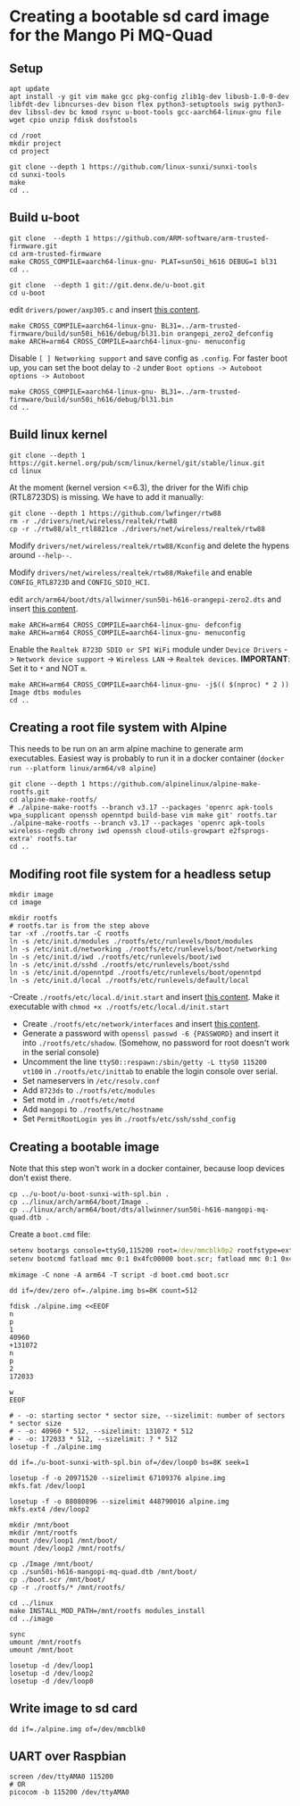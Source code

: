 # Creating a bootable sd card image for the Mango Pi MQ-Quad
## Setup
```shell
apt update
apt install -y git vim make gcc pkg-config zlib1g-dev libusb-1.0-0-dev libfdt-dev libncurses-dev bison flex python3-setuptools swig python3-dev libssl-dev bc kmod rsync u-boot-tools gcc-aarch64-linux-gnu file wget cpio unzip fdisk dosfstools

cd /root
mkdir project
cd project

git clone --depth 1 https://github.com/linux-sunxi/sunxi-tools
cd sunxi-tools
make
cd ..
```

## Build u-boot
```shell
git clone  --depth 1 https://github.com/ARM-software/arm-trusted-firmware.git
cd arm-trusted-firmware
make CROSS_COMPILE=aarch64-linux-gnu- PLAT=sun50i_h616 DEBUG=1 bl31
cd ..

git clone  --depth 1 git://git.denx.de/u-boot.git
cd u-boot
```
edit `drivers/power/axp305.c` and insert [this content](./config/axp305.c).
```
make CROSS_COMPILE=aarch64-linux-gnu- BL31=../arm-trusted-firmware/build/sun50i_h616/debug/bl31.bin orangepi_zero2_defconfig
make ARCH=arm64 CROSS_COMPILE=aarch64-linux-gnu- menuconfig
```
Disable `[ ] Networking support` and save config as `.config`.
For faster boot up, you can set the boot delay to `-2` under `Boot options -> Autoboot options -> Autoboot`
```
make CROSS_COMPILE=aarch64-linux-gnu- BL31=../arm-trusted-firmware/build/sun50i_h616/debug/bl31.bin
cd ..
```

## Build linux kernel

```shell
git clone --depth 1 https://git.kernel.org/pub/scm/linux/kernel/git/stable/linux.git
cd linux
```
At the moment (kernel version <=6.3), the driver for the Wifi chip (RTL8723DS) is missing. We have to add it manually:
```shell
git clone --depth 1 https://github.com/lwfinger/rtw88
rm -r ./drivers/net/wireless/realtek/rtw88
cp -r ./rtw88/alt_rtl8821ce ./drivers/net/wireless/realtek/rtw88
```
Modify `drivers/net/wireless/realtek/rtw88/Kconfig` and delete the hypens around `--help--`.

Modify `drivers/net/wireless/realtek/rtw88/Makefile` and enable `CONFIG_RTL8723D` and `CONFIG_SDIO_HCI`.

edit `arch/arm64/boot/dts/allwinner/sun50i-h616-orangepi-zero2.dts` and insert [this content](./config/sun50i-h616-orangepi-zero2.dts).
```shell
make ARCH=arm64 CROSS_COMPILE=aarch64-linux-gnu- defconfig
make ARCH=arm64 CROSS_COMPILE=aarch64-linux-gnu- menuconfig
```
Enable the `Realtek 8723D SDIO or SPI WiFi` module under `Device Drivers` -> `Network device support` -> `Wireless LAN` -> `Realtek devices`. **IMPORTANT**: Set it to `*` and NOT `m`.
```shell
make ARCH=arm64 CROSS_COMPILE=aarch64-linux-gnu- -j$(( $(nproc) * 2 )) Image dtbs modules
cd ..
```

## Creating a root file system with Alpine
This needs to be run on an arm alpine machine to generate arm executables. Easiest way is probably to run it in a docker container (`docker run --platform linux/arm64/v8 alpine`)
```shell
git clone --depth 1 https://github.com/alpinelinux/alpine-make-rootfs.git
cd alpine-make-rootfs/
# ./alpine-make-rootfs --branch v3.17 --packages 'openrc apk-tools wpa_supplicant openssh openntpd build-base vim make git' rootfs.tar
./alpine-make-rootfs --branch v3.17 --packages 'openrc apk-tools wireless-regdb chrony iwd openssh cloud-utils-growpart e2fsprogs-extra' rootfs.tar
cd ..
```

## Modifing root file system for a headless setup
```shell
mkdir image
cd image

mkdir rootfs
# rootfs.tar is from the step above
tar -xf ./rootfs.tar -C rootfs
ln -s /etc/init.d/modules ./rootfs/etc/runlevels/boot/modules
ln -s /etc/init.d/networking ./rootfs/etc/runlevels/boot/networking
ln -s /etc/init.d/iwd ./rootfs/etc/runlevels/boot/iwd
ln -s /etc/init.d/sshd ./rootfs/etc/runlevels/boot/sshd
ln -s /etc/init.d/openntpd ./rootfs/etc/runlevels/boot/openntpd
ln -s /etc/init.d/local ./rootfs/etc/runlevels/default/local
```
-Create `./rootfs/etc/local.d/init.start` and insert [this content](./config/rootfs_files/init.start). Make it executable with `chmod +x ./rootfs/etc/local.d/init.start`
- Create `./rootfs/etc/network/interfaces` and insert [this content](./config/rootfs_files/interfaces).
- Generate a password with `openssl passwd -6 {PASSWORD}` and insert it into `./rootfs/etc/shadow`. (Somehow, no password for root doesn't work in the serial console)
- Uncomment the line `ttyS0::respawn:/sbin/getty -L ttyS0 115200 vt100` in `./rootfs/etc/inittab` to enable the login console over serial.
- Set nameservers in `/etc/resolv.conf`
- Add `8723ds` to `./rootfs/etc/modules`
- Set motd in `./rootfs/etc/motd`
- Add `mangopi` to `./rootfs/etc/hostname`
- Set `PermitRootLogin yes` in `./rootfs/etc/ssh/sshd_config`
## Creating a bootable image
Note that this step won't work in a docker container, because loop devices don't exist there.

```shell
cp ../u-boot/u-boot-sunxi-with-spl.bin .
cp ../linux/arch/arm64/boot/Image .
cp ../linux/arch/arm64/boot/dts/allwinner/sun50i-h616-mangopi-mq-quad.dtb .
```
Create a `boot.cmd` file:
```cmd
setenv bootargs console=ttyS0,115200 root=/dev/mmcblk0p2 rootfstype=ext4 rootwait rw
setenv bootcmd fatload mmc 0:1 0x4fc00000 boot.scr; fatload mmc 0:1 0x40200000 Image; fatload mmc 0:1 0x4fa00000 sun50i-h616-mangopi-mq-quad.dtb; booti 0x40200000 - 0x4fa00000
```
```shell
mkimage -C none -A arm64 -T script -d boot.cmd boot.scr

dd if=/dev/zero of=./alpine.img bs=8K count=512

fdisk ./alpine.img <<EEOF
n
p
1
40960
+131072
n
p
2
172033

w
EEOF

# - -o: starting sector * sector size, --sizelimit: number of sectors * sector size
# - -o: 40960 * 512, --sizelimit: 131072 * 512
# - -o: 172033 * 512, --sizelimit: ? * 512
losetup -f ./alpine.img

dd if=./u-boot-sunxi-with-spl.bin of=/dev/loop0 bs=8K seek=1

losetup -f -o 20971520 --sizelimit 67109376 alpine.img
mkfs.fat /dev/loop1

losetup -f -o 88080896 --sizelimit 448790016 alpine.img
mkfs.ext4 /dev/loop2

mkdir /mnt/boot
mkdir /mnt/rootfs
mount /dev/loop1 /mnt/boot/
mount /dev/loop2 /mnt/rootfs/

cp ./Image /mnt/boot/
cp ./sun50i-h616-mangopi-mq-quad.dtb /mnt/boot/
cp ./boot.scr /mnt/boot/
cp -r ./rootfs/* /mnt/rootfs/

cd ../linux
make INSTALL_MOD_PATH=/mnt/rootfs modules_install
cd ../image

sync
umount /mnt/rootfs
umount /mnt/boot

losetup -d /dev/loop1
losetup -d /dev/loop2
losetup -d /dev/loop0
```

## Write image to sd card
```shell
dd if=./alpine.img of=/dev/mmcblk0
```

## UART over Raspbian
```shell
screen /dev/ttyAMA0 115200
# OR
picocom -b 115200 /dev/ttyAMA0
```
